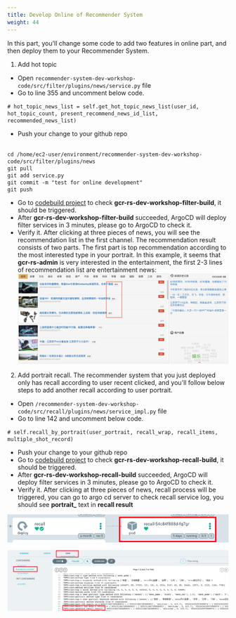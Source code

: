 ```yaml
---
title: Develop Online of Recommender System
weight: 44
---
```


In this part, you'll change some code to add two features in online part, and then deploy them to your Recommender System.

1. Add hot topic
- Open `recommender-system-dev-workshop-code/src/filter/plugins/news/service.py` file
- Go to line 355 and uncomment below code.
```
# hot_topic_news_list = self.get_hot_topic_news_list(user_id, hot_topic_count, present_recommend_news_id_list, recommended_news_list)
```
- Push your change to your github repo

```

cd /home/ec2-user/environment/recommender-system-dev-workshop-code/src/filter/plugins/news
git pull
git add service.py
git commit -m "test for online development"
git push

```

- Go to [codebuild project](https://ap-northeast-1.console.aws.amazon.com/codesuite/codebuild/projects?region=ap-northeast-1) to check **gcr-rs-dev-workshop-filter-build**, it should be triggered.
- After **gcr-rs-dev-workshop-filter-build** succeeded, ArgoCD will deploy filter services in 3 minutes, please go to ArgoCD to check it.
- Verify it.
After clicking at three pieces of news, you will see the recommendation list in the first channel. The recommendation result consists of two parts. The first 
part is top recommendation according to the most interested type in your portrait. In this example, it seems that **gcr-rs-admin** is very interested in
the entertainment, the first 2-3 lines of recommendation list are entertainment news:
![Top-Type-News](/images/top-type-news.png)

2. Add portrait recall. The recommender system that you just deployed only has recall according to user recent clicked, and you'll follow below steps to add another recall according to user portrait.
- Open `/recommender-system-dev-workshop-code/src/recall/plugins/news/service_impl.py` file
- Go to line 142 and uncomment below code.
```
# self.recall_by_portrait(user_portrait, recall_wrap, recall_items, multiple_shot_record)
```
- Push your change to your github repo
- Go to [codebuild project](https://ap-northeast-1.console.aws.amazon.com/codesuite/codebuild/projects?region=ap-northeast-1) to check **gcr-rs-dev-workshop-recall-build**, it should be triggered.
- After **gcr-rs-dev-workshop-recall-build** succeeded, ArgoCD will deploy filter services in 3 minutes, please go to ArgoCD to check it.
- Verify it. 
After clicking at three pieces of news, recall process will be triggered, you can go to argo cd server to check recall service log, you should see **portrait_** text in **recall result**

![check-recall-service](/images/check-recall-service.png)

![recall-log](/images/recall-log.png)

